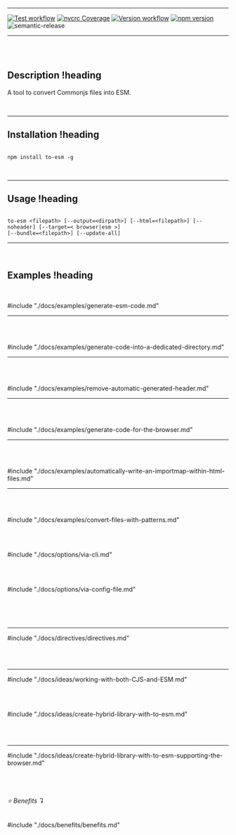 
<br/><br/>

---

[![Test workflow](https://github.com/thimpat/to-esm/actions/workflows/test.yml/badge.svg)](https://github.com/thimpat/to-esm/blob/main/README.md)
[![nycrc Coverage](https://img.shields.io/nycrc/thimpat/to-esm?preferredThreshold=lines)](https://github.com/thimpat/to-esm/blob/main/README.md)
[![Version workflow](https://github.com/thimpat/to-esm/actions/workflows/versioning.yml/badge.svg)](https://github.com/thimpat/to-esm/blob/main/README.md)
[![npm version](https://badge.fury.io/js/to-esm.svg)](https://www.npmjs.com/package/to-esm)
<img alt="semantic-release" src="https://img.shields.io/badge/semantic--release-19.0.2-e10079?logo=semantic-release">

---

<br/><br/>

## Description !heading

A tool to convert Commonjs files into ESM.

<br>

---

## Installation !heading

```shell

npm install to-esm -g

```

<br>

---


## Usage !heading



```shell

to-esm <filepath> [--output=<dirpath>] [--html=<filepath>] [--noheader] [--target=< browser|esm >] 
[--bundle=<filepath>] [--update-all]

```

---

<br/>

## Examples !heading

<br/>

#include "./docs/examples/generate-esm-code.md"

---

<br/><br/>

#include "./docs/examples/generate-code-into-a-dedicated-directory.md"

---

<br/><br/>

#include "./docs/examples/remove-automatic-generated-header.md"

---

<br/><br/>


#include "./docs/examples/generate-code-for-the-browser.md"

---

<br/><br/>


#include "./docs/examples/automatically-write-an-importmap-within-html-files.md"

---

<br><br>

#include "./docs/examples/convert-files-with-patterns.md"

<br><br>


#include "./docs/options/via-cli.md"


<br><br>

#include "./docs/options/via-config-file.md"


<br/><br/><br/>

---

#include "./docs/directives/directives.md"

<br><br>

---

#include "./docs/ideas/working-with-both-CJS-and-ESM.md"


<br><br>

#include "./docs/ideas/create-hybrid-library-with-to-esm.md"


<br/><br/>


---

#include "./docs/ideas/create-hybrid-library-with-to-esm-supporting-the-browser.md"



<br/><br/>






###### ⭐ Benefits ↴

#include "./docs/benefits/benefits.md"